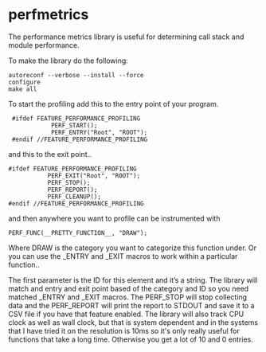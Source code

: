 # perfmetrics

The performance metrics library is useful for determining call stack and module performance.  

To make the library do the following:

```
autoreconf --verbose --install --force
configure 
make all
```
To start the profiling add this to the entry point of your program.
```
 #ifdef FEATURE_PERFORMANCE_PROFILING
            PERF_START();
            PERF_ENTRY("Root", "ROOT");
 #endif //FEATURE_PERFORMANCE_PROFILING
 ```
 and this to the exit point..
 
 ```
 #ifdef FEATURE_PERFORMANCE_PROFILING
            PERF_EXIT("Root", "ROOT");
            PERF_STOP();
            PERF_REPORT();
            PERF_CLEANUP();
#endif //FEATURE_PERFORMANCE_PROFILING
```

and then anywhere you want to profile can be instrumented with

```
PERF_FUNC(__PRETTY_FUNCTION__, "DRAW");
```
Where DRAW is the category you want to categorize this function under.  Or you can use the _ENTRY and _EXIT macros to work within a particular function..

The first parameter is the ID for this element and it’s a string.  The library will match and entry and exit point based of the category and ID so you need matched _ENTRY and _EXIT macros.
The PERF_STOP will stop collecting data and the PERF_REPORT will print the report to STDOUT and save it to a CSV file if you have that feature enabled.
The library will also track CPU clock as well as wall clock, but that is system dependent and in the systems that I have tried it on the resolution is 10ms so it's only really useful for functions that take a long time.  Otherwise you get a lot of 10 and 0 entries.
